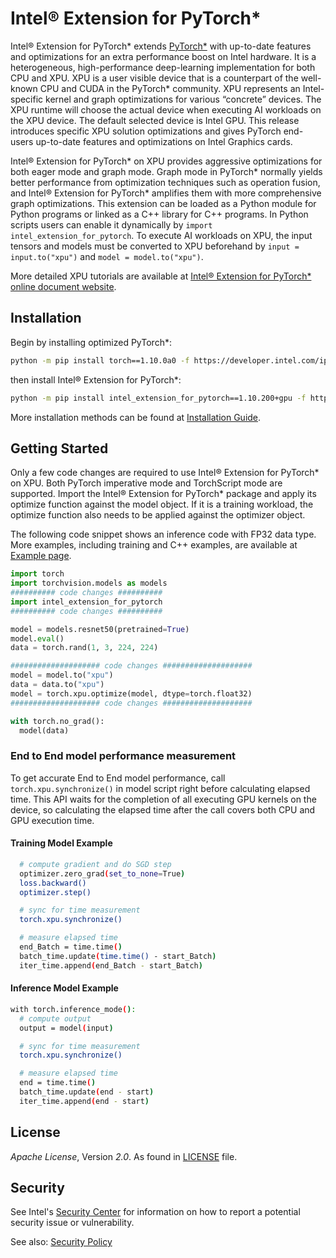 # Intel® Extension for PyTorch\*

Intel® Extension for PyTorch* extends [PyTorch\*](https://github.com/pytorch/pytorch) with up-to-date features and optimizations for an extra performance boost on Intel hardware. It is a heterogeneous, high-performance deep-learning implementation for both CPU and XPU. XPU is a user visible device that is a counterpart of the well-known CPU and CUDA in the PyTorch* community. XPU represents an Intel-specific kernel and graph optimizations for various “concrete” devices. The XPU runtime will choose the actual device when executing AI workloads on the XPU device. The default selected device is Intel GPU. This release introduces specific XPU solution optimizations and gives PyTorch end-users up-to-date features and optimizations on Intel Graphics cards.

Intel® Extension for PyTorch* on XPU provides aggressive optimizations for both eager mode and graph mode. Graph mode in PyTorch* normally yields better performance from optimization techniques such as operation fusion, and Intel® Extension for PyTorch* amplifies them with more comprehensive graph optimizations. This extension can be loaded as a Python module for Python programs or linked as a C++ library for C++ programs. In Python scripts users can enable it dynamically by ``import intel_extension_for_pytorch``. To execute AI workloads on XPU, the input tensors and models must be converted to XPU beforehand by ``input = input.to("xpu")`` and ``model = model.to("xpu")``.

More detailed XPU tutorials are available at [Intel® Extension for PyTorch* online document website](https://intel.github.io/intel-extension-for-pytorch/xpu/latest/).

## Installation

Begin by installing optimized PyTorch\*:

```bash
python -m pip install torch==1.10.0a0 -f https://developer.intel.com/ipex-whl-stable-xpu
```

then install Intel® Extension for PyTorch\*:

```bash
python -m pip install intel_extension_for_pytorch==1.10.200+gpu -f https://developer.intel.com/ipex-whl-stable-xpu
```

More installation methods can be found at [Installation Guide](./docs/tutorials/installation.md).

## Getting Started

Only a few code changes are required to use Intel® Extension for PyTorch\* on XPU. Both PyTorch imperative mode and TorchScript mode are supported. Import the Intel® Extension for PyTorch\* package and apply its optimize function against the model object. If it is a training workload, the optimize function also needs to be applied against the optimizer object.

The following code snippet shows an inference code with FP32 data type. More examples, including training and C++ examples, are available at [Example page](./docs/tutorials/examples.md).

```python
import torch
import torchvision.models as models
########## code changes ##########
import intel_extension_for_pytorch
########## code changes ##########

model = models.resnet50(pretrained=True)
model.eval()
data = torch.rand(1, 3, 224, 224)

#################### code changes ####################
model = model.to("xpu")
data = data.to("xpu")
model = torch.xpu.optimize(model, dtype=torch.float32)
#################### code changes ####################

with torch.no_grad():
  model(data)
```

### End to End model performance measurement

To get accurate End to End model performance, call `torch.xpu.synchronize()` in model script right before calculating elapsed time. This API waits for the completion of all executing GPU kernels on the device, so calculating the elapsed time after the call covers both CPU and GPU execution time.

#### Training Model Example

```bash
  # compute gradient and do SGD step
  optimizer.zero_grad(set_to_none=True)
  loss.backward()
  optimizer.step()

  # sync for time measurement
  torch.xpu.synchronize()

  # measure elapsed time
  end_Batch = time.time()
  batch_time.update(time.time() - start_Batch)
  iter_time.append(end_Batch - start_Batch)
```

#### Inference Model Example

```bash
with torch.inference_mode():
  # compute output
  output = model(input)

  # sync for time measurement
  torch.xpu.synchronize()

  # measure elapsed time
  end = time.time()
  batch_time.update(end - start)
  iter_time.append(end - start)
```

## License

_Apache License_, Version _2.0_. As found in [LICENSE](https://github.com/intel/intel-extension-for-pytorch/blob/xpu-master/LICENSE) file.

## Security

See Intel's [Security Center](https://www.intel.com/content/www/us/en/security-center/default.html)
for information on how to report a potential security issue or vulnerability.

See also: [Security Policy](SECURITY.md)
